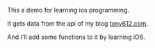 This a demo for learning ios programming.

It gets data from the api of my blog [tony612.com](tony612.com).

And I'll add some functions to it by learning iOS.
